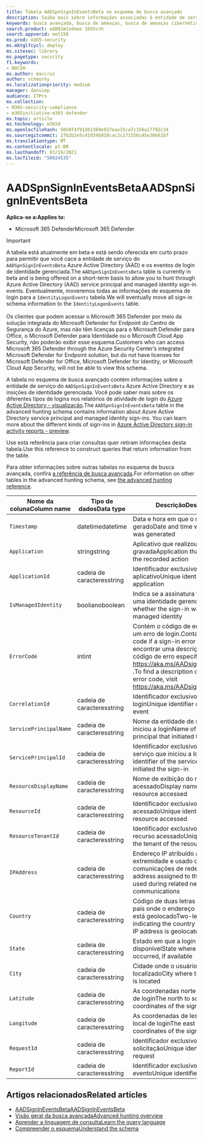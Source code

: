 ```yaml
---
title: Tabela AADSpnSignInEventsBeta no esquema de busca avançado
description: Saiba mais sobre informações associadas à entidade de serviço do Azure Active Directory e à tabela de eventos de login de identidade gerenciada do esquema de busca avançado
keywords: busca avançada, busca de ameaças, busca de ameaças cibernéticas, proteção contra ameaças da Microsoft, microsoft 365, mtp, m365, pesquisa, consulta, telemetria, referência de esquema, kusto, tabela, coluna, tipo de dados, descrição, AlertInfo, alerta, entidades, evidências, arquivo, endereço IP, dispositivo, máquina, usuário, conta, identidade, AAD
search.product: eADQiWindows 10XVcnh
search.appverid: met150
ms.prod: m365-security
ms.mktglfcycl: deploy
ms.sitesec: library
ms.pagetype: security
f1.keywords:
- NOCSH
ms.author: maccruz
author: schmurky
ms.localizationpriority: medium
manager: dansimp
audience: ITPro
ms.collection:
- M365-security-compliance
- m365initiative-m365-defender
ms.topic: article
ms.technology: m365d
ms.openlocfilehash: 5050f4f91d61369e927eae15ca7c156a17792c24
ms.sourcegitcommit: 27b2b2e5c41934b918cac2c171556c45e36661bf
ms.translationtype: MT
ms.contentlocale: pt-BR
ms.lasthandoff: 03/19/2021
ms.locfileid: "50924535"
---
```

# <a name="aadspnsignineventsbeta"></a><span data-ttu-id="b633f-104">AADSpnSignInEventsBeta</span><span class="sxs-lookup"><span data-stu-id="b633f-104">AADSpnSignInEventsBeta</span></span>

<span data-ttu-id="b633f-105">**Aplica-se a:**</span><span class="sxs-lookup"><span data-stu-id="b633f-105">**Applies to:**</span></span>

- <span data-ttu-id="b633f-106">Microsoft 365 Defender</span><span class="sxs-lookup"><span data-stu-id="b633f-106">Microsoft 365 Defender</span></span>

>[!IMPORTANT]
> <span data-ttu-id="b633f-107">A tabela está atualmente em beta e está sendo oferecida em curto prazo para permitir que você cace a entidade de serviço do `AADSpnSignInEventsBeta` Azure Active Directory (AAD) e os eventos de login de identidade gerenciada.</span><span class="sxs-lookup"><span data-stu-id="b633f-107">The `AADSpnSignInEventsBeta` table is currently in beta and is being offered on a short-term basis to allow you to hunt through Azure Active Directory (AAD) service principal and managed identity sign-in events.</span></span> <span data-ttu-id="b633f-108">Eventualmente, moveremos todas as informações de esquema de login para a `IdentityLogonEvents` tabela.</span><span class="sxs-lookup"><span data-stu-id="b633f-108">We will eventually move all sign-in schema information to the `IdentityLogonEvents` table.</span></span><br><br>
> <span data-ttu-id="b633f-109">Os clientes que podem acessar o Microsoft 365 Defender por meio da solução integrada do Microsoft Defender for Endpoint do Centro de Segurança do Azure, mas não têm licenças para o Microsoft Defender para Office, o Microsoft Defender para Identidade ou o Microsoft Cloud App Security, não poderão exibir esse esquema.</span><span class="sxs-lookup"><span data-stu-id="b633f-109">Customers who can access Microsoft 365 Defender through the Azure Security Center’s integrated Microsoft Defender for Endpoint solution, but do not have licenses for Microsoft Defender for Office, Microsoft Defender for Identity, or Microsoft Cloud App Security, will not be able to view this schema.</span></span> 



<span data-ttu-id="b633f-110">A tabela no esquema de busca avançado contém informações sobre a entidade de serviço do `AADSpnSignInEventsBeta` Azure Active Directory e as insições de identidade gerenciada. Você pode saber mais sobre os diferentes tipos de logins nos relatórios de atividade de login do [Azure Active Directory - visualização](/azure/active-directory/reports-monitoring/concept-all-sign-ins).</span><span class="sxs-lookup"><span data-stu-id="b633f-110">The `AADSpnSignInEventsBeta` table in the advanced hunting schema contains information about Azure Active Directory service principal and managed identity sign-ins. You can learn more about the different kinds of sign-ins in [Azure Active Directory sign-in activity reports - preview](/azure/active-directory/reports-monitoring/concept-all-sign-ins).</span></span>

<span data-ttu-id="b633f-111">Use esta referência para criar consultas quer retiram informações desta tabela.</span><span class="sxs-lookup"><span data-stu-id="b633f-111">Use this reference to construct queries that return information from the table.</span></span>

<span data-ttu-id="b633f-112">Para obter informações sobre outras tabelas no esquema de busca avançada, confira [a referência de busca avançada](/windows/security/threat-protection/microsoft-defender-atp/advanced-hunting-reference).</span><span class="sxs-lookup"><span data-stu-id="b633f-112">For information on other tables in the advanced hunting schema, see [the advanced hunting reference](/windows/security/threat-protection/microsoft-defender-atp/advanced-hunting-reference).</span></span>





| <span data-ttu-id="b633f-113">Nome da coluna</span><span class="sxs-lookup"><span data-stu-id="b633f-113">Column name</span></span>     | <span data-ttu-id="b633f-114">Tipo de dados</span><span class="sxs-lookup"><span data-stu-id="b633f-114">Data type</span></span> | <span data-ttu-id="b633f-115">Descrição</span><span class="sxs-lookup"><span data-stu-id="b633f-115">Description</span></span>   |
| ----- | ----- | ---- |
| `Timestamp` | <span data-ttu-id="b633f-116">datetime</span><span class="sxs-lookup"><span data-stu-id="b633f-116">datetime</span></span>      | <span data-ttu-id="b633f-117">Data e hora em que o registro foi gerado</span><span class="sxs-lookup"><span data-stu-id="b633f-117">Date and time when the record was generated</span></span>                                                                                                     |
| `Application`          | <span data-ttu-id="b633f-118">string</span><span class="sxs-lookup"><span data-stu-id="b633f-118">string</span></span>        | <span data-ttu-id="b633f-119">Aplicativo que realizou a ação gravada</span><span class="sxs-lookup"><span data-stu-id="b633f-119">Application that performed the recorded action</span></span>                                                                                                   |
| `ApplicationId`        | <span data-ttu-id="b633f-120">cadeia de caracteres</span><span class="sxs-lookup"><span data-stu-id="b633f-120">string</span></span>        | <span data-ttu-id="b633f-121">Identificador exclusivo do aplicativo</span><span class="sxs-lookup"><span data-stu-id="b633f-121">Unique identifier for the application</span></span>                                                                                                           |
| `IsManagedIdentity`    | <span data-ttu-id="b633f-122">booliano</span><span class="sxs-lookup"><span data-stu-id="b633f-122">boolean</span></span>       | <span data-ttu-id="b633f-123">Indica se a assinatura foi iniciada por uma identidade gerenciada</span><span class="sxs-lookup"><span data-stu-id="b633f-123">Indicates whether the sign-in was initiated by a managed identity</span></span>                                                                               |
| `ErrorCode`            | <span data-ttu-id="b633f-124">int</span><span class="sxs-lookup"><span data-stu-id="b633f-124">int</span></span>        | <span data-ttu-id="b633f-125">Contém o código de erro se ocorrer um erro de login.</span><span class="sxs-lookup"><span data-stu-id="b633f-125">Contains the error code if a sign-in error occurs.</span></span> <span data-ttu-id="b633f-126">Para encontrar uma descrição de um código de erro específico, visite <https://aka.ms/AADsigninsErrorCodes> .</span><span class="sxs-lookup"><span data-stu-id="b633f-126">To find a description of a specific error code, visit <https://aka.ms/AADsigninsErrorCodes>.</span></span> |
| `CorrelationId`        | <span data-ttu-id="b633f-127">cadeia de caracteres</span><span class="sxs-lookup"><span data-stu-id="b633f-127">string</span></span>        | <span data-ttu-id="b633f-128">Identificador exclusivo do evento de login</span><span class="sxs-lookup"><span data-stu-id="b633f-128">Unique identifier of the sign-in event</span></span>                                                                                                          |
| `ServicePrincipalName` | <span data-ttu-id="b633f-129">cadeia de caracteres</span><span class="sxs-lookup"><span data-stu-id="b633f-129">string</span></span>        | <span data-ttu-id="b633f-130">Nome da entidade de serviço que iniciou a login</span><span class="sxs-lookup"><span data-stu-id="b633f-130">Name of the service principal that initiated the sign-in</span></span>                                                                                        |
| `ServicePrincipalId`   | <span data-ttu-id="b633f-131">cadeia de caracteres</span><span class="sxs-lookup"><span data-stu-id="b633f-131">string</span></span>        | <span data-ttu-id="b633f-132">Identificador exclusivo da entidade de serviço que iniciou a login</span><span class="sxs-lookup"><span data-stu-id="b633f-132">Unique identifier of the service principal that initiated the sign-in</span></span>                                                                           |
| `ResourceDisplayName`  | <span data-ttu-id="b633f-133">cadeia de caracteres</span><span class="sxs-lookup"><span data-stu-id="b633f-133">string</span></span>        | <span data-ttu-id="b633f-134">Nome de exibição do recurso acessado</span><span class="sxs-lookup"><span data-stu-id="b633f-134">Display name of the resource accessed</span></span>                                                                                                           |
| `ResourceId`           | <span data-ttu-id="b633f-135">cadeia de caracteres</span><span class="sxs-lookup"><span data-stu-id="b633f-135">string</span></span>        | <span data-ttu-id="b633f-136">Identificador exclusivo do recurso acessado</span><span class="sxs-lookup"><span data-stu-id="b633f-136">Unique identifier of the resource accessed</span></span>                                                                                                      |
| `ResourceTenantId`     | <span data-ttu-id="b633f-137">cadeia de caracteres</span><span class="sxs-lookup"><span data-stu-id="b633f-137">string</span></span>        | <span data-ttu-id="b633f-138">Identificador exclusivo do locatário do recurso acessado</span><span class="sxs-lookup"><span data-stu-id="b633f-138">Unique identifier of the tenant of the resource accessed</span></span>                                                                                        |
| `IPAddress`            | <span data-ttu-id="b633f-139">cadeia de caracteres</span><span class="sxs-lookup"><span data-stu-id="b633f-139">string</span></span>        | <span data-ttu-id="b633f-140">Endereço IP atribuído ao ponto de extremidade e usado durante comunicações de rede relacionadas</span><span class="sxs-lookup"><span data-stu-id="b633f-140">IP address assigned to the endpoint and used during related network communications</span></span>                                                              |
| `Country`          | <span data-ttu-id="b633f-141">cadeia de caracteres</span><span class="sxs-lookup"><span data-stu-id="b633f-141">string</span></span>        | <span data-ttu-id="b633f-142">Código de duas letras indicando o país onde o endereço IP do cliente está geolocado</span><span class="sxs-lookup"><span data-stu-id="b633f-142">Two-letter code indicating the country where the client IP address is geolocated</span></span>                                                                |
| `State`                | <span data-ttu-id="b633f-143">cadeia de caracteres</span><span class="sxs-lookup"><span data-stu-id="b633f-143">string</span></span>        | <span data-ttu-id="b633f-144">Estado em que a login ocorreu, se disponível</span><span class="sxs-lookup"><span data-stu-id="b633f-144">State where the sign-in occurred, if available</span></span>                                                                                                  |
| `City`                 | <span data-ttu-id="b633f-145">cadeia de caracteres</span><span class="sxs-lookup"><span data-stu-id="b633f-145">string</span></span>        | <span data-ttu-id="b633f-146">Cidade onde o usuário da conta está localizado</span><span class="sxs-lookup"><span data-stu-id="b633f-146">City where the account user is located</span></span>                                                                                                          |
| `Latitude`             | <span data-ttu-id="b633f-147">cadeia de caracteres</span><span class="sxs-lookup"><span data-stu-id="b633f-147">string</span></span>        | <span data-ttu-id="b633f-148">As coordenadas norte a sul do local de login</span><span class="sxs-lookup"><span data-stu-id="b633f-148">The north to south coordinates of the sign-in location</span></span>                                                                                          |
| `Longitude`            | <span data-ttu-id="b633f-149">cadeia de caracteres</span><span class="sxs-lookup"><span data-stu-id="b633f-149">string</span></span>        | <span data-ttu-id="b633f-150">As coordenadas de leste a oeste do local de login</span><span class="sxs-lookup"><span data-stu-id="b633f-150">The east to west coordinates of the sign-in location</span></span>                                                                                            |
| `RequestId`            | <span data-ttu-id="b633f-151">cadeia de caracteres</span><span class="sxs-lookup"><span data-stu-id="b633f-151">string</span></span>        | <span data-ttu-id="b633f-152">Identificador exclusivo da solicitação</span><span class="sxs-lookup"><span data-stu-id="b633f-152">Unique identifier of the request</span></span>                                                                                                                |
|`ReportId` | <span data-ttu-id="b633f-153">cadeia de caracteres</span><span class="sxs-lookup"><span data-stu-id="b633f-153">string</span></span> | <span data-ttu-id="b633f-154">Identificador exclusivo do evento</span><span class="sxs-lookup"><span data-stu-id="b633f-154">Unique identifier for the event</span></span> | 

 

## <a name="related-articles"></a><span data-ttu-id="b633f-155">Artigos relacionados</span><span class="sxs-lookup"><span data-stu-id="b633f-155">Related articles</span></span>

-   [<span data-ttu-id="b633f-156">AADSignInEventsBeta</span><span class="sxs-lookup"><span data-stu-id="b633f-156">AADSignInEventsBeta</span></span>](./advanced-hunting-aadsignineventsbeta-table.md)
-   [<span data-ttu-id="b633f-157">Visão geral da busca avançada</span><span class="sxs-lookup"><span data-stu-id="b633f-157">Advanced hunting overview</span></span>](/windows/security/threat-protection/microsoft-defender-atp/advanced-hunting-overview)
-   [<span data-ttu-id="b633f-158">Aprender a linguagem de consulta</span><span class="sxs-lookup"><span data-stu-id="b633f-158">Learn the query language</span></span>](/windows/security/threat-protection/microsoft-defender-atp/advanced-hunting-query-language)
-   [<span data-ttu-id="b633f-159">Compreender o esquema</span><span class="sxs-lookup"><span data-stu-id="b633f-159">Understand the schema</span></span>](/windows/security/threat-protection/microsoft-defender-atp/advanced-hunting-schema-reference)